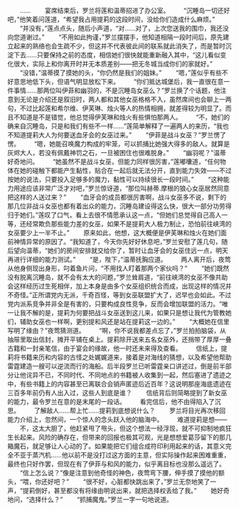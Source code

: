 　　……
　　宴席结束后，罗兰将莲和温蒂招进了办公室。
　　“沉睡岛一切还好吧，”他笑着问莲道，“希望我占用提莉的这段时间，没给你们造成什么麻烦。”
　　“并没有，”莲点点头，随后小声道，“对……对了，上次您送我的围巾，我还没向您道谢过。”
　　“不用如此拘谨，”罗兰摆摆手，他知道相隔一段时间后，原先建立起来的熟络也会生疏不少，但这并不代表彼此间的联系就此消失了，而是暂时沉淀下去……只要保持之前的态度，相信她们很快就能重新融入其中，“这儿看似变化很大，实际上和你离开时并无本质差别——把无冬城当成你们的家就好。”
　　“没错，”温蒂摸了摸她的头，“你仍然是我们的姐妹。”
　　“嗯，”莲似乎有些不好意思地低下头，但语气明显放松下来。
　　“你们抵达城堡后，我一直很在意一件事情……那两位叫伊菲和幽羽的，不是沉睡岛女巫么？”罗兰换了个话题，他注意到无论是介绍还是叙旧时，两人都和其他女巫格格不入，虽然席间也会聊上一两句，不过比起莲和希尔维、伊芙琳、烛火等人的热情相拥，就差得较为明显了。而且不知道是不是错觉，他总觉得伊芙琳和烛火有些惧怕那两人。
　　“不，她们的确来自沉睡岛，只是和我们有些不一样……”莲简单解释了一遍两人的来历，“我也不知道提莉大人为何要送血牙会的女巫过来。”
　　“伊菲是战斗女巫？”罗兰愣了愣。
　　“嗯，她能召唤魔力构成的牢笼，可以抓捕比她强大得多的敌人。就算是灰烬大人，若没有佩戴神罚之石，一旦被困住也很难脱身。”
　　“幽羽呢？”温蒂好奇地问。
　　“她虽然不是战斗女巫，但能力同样很厉害，”莲嘟囔道，“任何物体在她的碰触下都能产生黏性，贴合在一起后就无法分开，直到能力失效——不过按她的说法，只要投入足够多的魔力，黏性可以持续很长一段时间。”
　　“这种能力用途应该非常广泛才对吧，”罗兰惊讶道，“那位叫赫蒂.摩根的狼心女巫居然同意把这样的人送过来？”
　　“血牙会的成员都很厉害啊，战斗女巫多不说，剩下的那几位非战斗女巫也都有着出众的能力，沉睡岛建设得这么快，很大一部分功劳得归于她们。”莲叹了口气，看上去很不情愿承认这一点，“但她们总觉得自己高人一等，还经常欺负那些能力差的女巫，如果不是提莉大人极力制止，恐怕前往峡湾的女巫要少上一半不止。”
　　原来如此，他想，这大概便是伊芙琳和烛火在她们面前神情异常的原因了。“我知道了，今天你先好好休息吧，”罗兰安慰了莲几句，随后望向温蒂，“她们的房间安排就交给你了，暂时让血牙会的女巫住远一点，明天再进行详细的能力测试。”
　　“是，陛下，”温蒂抚胸应道。
　　两人离开后，夜莺从他身侧现出身形，叼着鱼片问，“不用找人盯着那两个家伙吗？”
　　“她们既然没有脱离沉睡岛，就不会有太大的问题，”罗兰耸肩道，“前往峡湾的女巫不像共助会这样经历过生死相伴，加上本身是由多个女巫组织统合而成，出现这样的情况并不奇怪。”正所谓党内无派，千奇百怪，等到女巫联盟扩大了，迟早也会如此。不过党内派系竞争并非全是有害的，只要构成良性竞争，反而会增加联盟的活力。“唯一让我不解的是，提莉为何要把战斗女巫送到这儿来，如果只是想让我代为管教她们，辅助女巫也一样啊，更别提和风还是站在提莉这一边的。”
　　“大概她在信里写明了缘由？”夜莺猜测道。
　　“啊，你不说我都差点忘了，”罗兰拍拍脑袋，从抽屉里取出信封，摊开平铺在桌上。提莉除开送来五名女巫外，还捎带了厚厚一叠古籍和一封亲笔信，由于宴会的缘故，他一时还未来得及查看。
　　信纸上，提莉将书籍来历和内容的古怪之处娓娓道来，接着是对海线的猜想，以及希望他帮助雷霆建造一艘可以逆流而行的海船。后半段罗兰已听雷霆亲口讲述过，倒是前半部分让他诧异不已，不同时代、不同地点的书籍被人收集到一起，然后塞进了遗迹之中，有些书籍上的内容甚至已离联合会销声匿迹后近百年？这说明那座海底遗迹在三百多年前仍有人出入过，这些人到底是谁？
　　信纸背后则简略提到了新女巫的能力，最令罗兰在意的是末尾的一段话。
　　看完信后，他不由得陷入了沉思。
　　了解敌人……帮上忙……提莉到底想说什么？
　　罗兰将目光再次移回能力介绍上，忽然间，一个惊人的念头跃入他的脑海中。
　　难道提莉是想——
　　不，这太大胆了，他赶紧甩了甩头，但这个想法一经浮现，就不可抑制地疯狂生长起来。风险的确存在，但带来的回报也极其可观，光是想想爱葛莎留下的那几箱魔石，就足够让人心动的了。如果能把它们组合成符印利用起来的话，其意义完全不亚于蒸汽机……他以前不是没打过这方面的主意，但实际操作起来困难重重，最终也只好作罢，但现在有了伊菲与和风的能力，似乎离目标也没那么遥远了。
　　“信上怎么说？”像是注意到他奇怪的神色，夜莺弯下腰，伸手摸了摸他的额头，“喂，你还好吧？”
　　“很不好，心脏都快跳出来了，”罗兰无奈地笑了一声，“提莉倒好，甚至都没有将缘由明说出来，就把选择权丢给了我。”
　　她好奇地问，“选择什么？”
　　“抓捕魔鬼。”罗兰一字一句地说道。